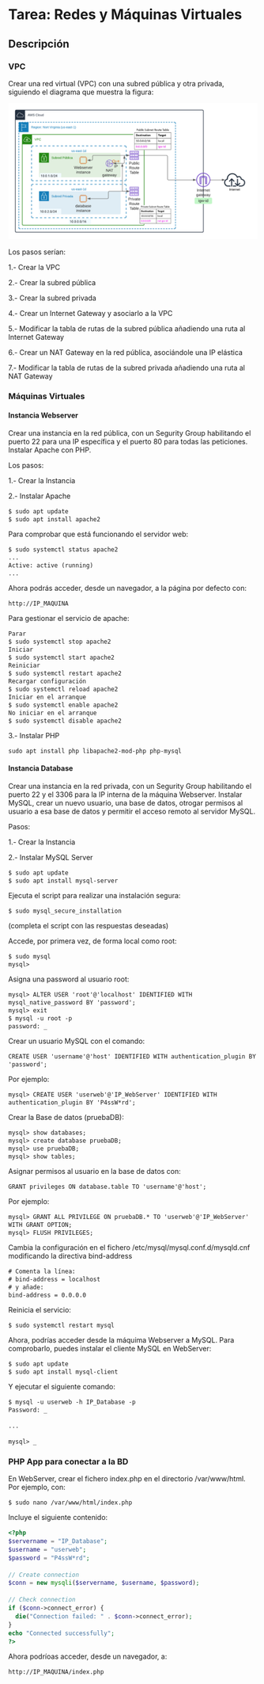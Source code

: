 # Tarea: Redes y Máquinas Virtuales


## Descripción

### VPC 
Crear una red virtual (VPC) con una subred pública y otra privada, siguiendo el diagrama que muestra la figura:

<img src="diagrama.png" />

Los pasos serían:

1.- Crear la VPC

2.- Crear la subred pública

3.- Crear la subred privada

4.- Crear un Internet Gateway y asociarlo a la VPC

5.- Modificar la tabla de rutas de la subred pública añadiendo una ruta al Internet Gateway

6.- Crear un NAT Gateway en la red pública, asociándole una IP elástica

7.- Modificar la tabla de rutas de la subred privada añadiendo una ruta al NAT Gateway

### Máquinas Virtuales

#### Instancia Webserver

Crear una instancia en la red pública, con un Segurity Group habilitando el puerto 22 para una IP específica y el puerto 80 para todas las peticiones. Instalar Apache con PHP.

Los pasos:

1.- Crear la Instancia

2.- Instalar Apache

```
$ sudo apt update
$ sudo apt install apache2
```

Para comprobar que está funcionando el servidor web:

```
$ sudo systemctl status apache2
...
Active: active (running)
...
```

Ahora podrás acceder, desde un navegador, a la página por defecto con:

```
http://IP_MAQUINA
```
Para gestionar el servicio de apache:

```
Parar
$ sudo systemctl stop apache2
Iniciar
$ sudo systemctl start apache2
Reiniciar
$ sudo systemctl restart apache2
Recargar configuración
$ sudo systemctl reload apache2
Iniciar en el arranque
$ sudo systemctl enable apache2
No iniciar en el arranque
$ sudo systemctl disable apache2
```


3.- Instalar PHP

```
sudo apt install php libapache2-mod-php php-mysql
``` 


#### Instancia Database

Crear una instancia en la red privada, con un Segurity Group habilitando el puerto 22 y el 3306 para la IP interna de la máquina Webserver. Instalar MySQL, crear un nuevo usuario, una base de datos, otrogar permisos al usuario a esa base de datos y permitir el acceso remoto al servidor MySQL.

Pasos:

1.- Crear la Instancia

2.- Instalar MySQL Server

```
$ sudo apt update
$ sudo apt install mysql-server
```

Ejecuta el script para realizar una instalación segura:

```
$ sudo mysql_secure_installation
```
(completa el script con las respuestas deseadas)

Accede, por primera vez, de forma local como root:

```
$ sudo mysql
mysql>
```

Asigna una password al usuario root:

```
mysql> ALTER USER 'root'@'localhost' IDENTIFIED WITH mysql_native_password BY 'password';
mysql> exit
$ mysql -u root -p
password: _
```

Crear un usuario MySQL con el comando:
```
CREATE USER 'username'@'host' IDENTIFIED WITH authentication_plugin BY 'password';
```
Por ejemplo:

```
mysql> CREATE USER 'userweb'@'IP_WebServer' IDENTIFIED WITH authentication_plugin BY 'P4ssW*rd';
```

Crear la Base de datos (pruebaDB):

```
mysql> show databases;
mysql> create database pruebaDB;
mysql> use pruebaDB;
mysql> show tables;
```
Asignar permisos al usuario en la base de datos con:
```
GRANT privileges ON database.table TO 'username'@'host';
```
Por ejemplo:
```
mysql> GRANT ALL PRIVILEGE ON pruebaDB.* TO 'userweb'@'IP_WebServer' WITH GRANT OPTION;
mysql> FLUSH PRIVILEGES;
```
Cambia la configuración en el fichero /etc/mysql/mysql.conf.d/mysqld.cnf modificando la directiva bind-address

```
# Comenta la línea:
# bind-address = localhost
# y añade:
bind-address = 0.0.0.0
```

Reinicia el servicio:

```
$ sudo systemctl restart mysql
```
Ahora, podrías acceder desde la máquima Webserver a MySQL. Para comprobarlo, puedes instalar el cliente MySQL en WebServer:

```
$ sudo apt update
$ sudo apt install mysql-client
```
Y ejecutar el siguiente comando:

```
$ mysql -u userweb -h IP_Database -p
Password: _

...

mysql> _
```

### PHP App para conectar a la BD

En WebServer, crear el fichero index.php en el directorio /var/www/html. Por ejemplo, con:

```
$ sudo nano /var/www/html/index.php
```
Incluye el siguiente contenido:
```php
<?php
$servername = "IP_Database";
$username = "userweb";
$password = "P4ssW*rd";

// Create connection
$conn = new mysqli($servername, $username, $password);

// Check connection
if ($conn->connect_error) {
  die("Connection failed: " . $conn->connect_error);
}
echo "Connected successfully";
?>
```

Ahora podríoas acceder, desde un navegador, a:

```
http://IP_MAQUINA/index.php
```
